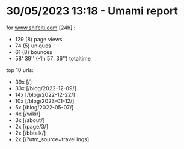 # 30/05/2023 13:18 - Umami report
for www.shifeiti.com [24h] :

 - 129 (8) page views
 - 74 (5) uniques
 - 61 (8) bounces
 - 58' 39'' (-1h 57' 36'') totaltime


top 10 urls:
 - 39x [/]
 - 33x [/blog/2022-12-09/]
 - 14x [/blog/2022-12-22/]
 - 10x [/blog/2023-01-12/]
 - 5x [/blog/2022-05-07/]
 - 4x [/wiki/]
 - 3x [/about/]
 - 2x [/page/3/]
 - 2x [/bbtalk/]
 - 2x [/?utm_source=travellings]


